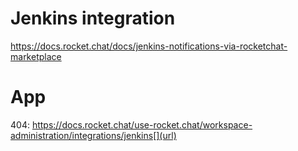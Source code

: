 # Jenkins integration
https://docs.rocket.chat/docs/jenkins-notifications-via-rocketchat-marketplace

# App
404: https://docs.rocket.chat/use-rocket.chat/workspace-administration/integrations/jenkins[](url)
